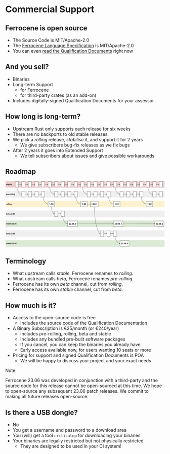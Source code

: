 # Commercial Support

## Ferrocene is open source

* The Source Code is MIT/Apache-2.0
* The [Ferrocene Language Specification] is MIT/Apache-2.0
* You can even [read the Qualification Documents] right now

[Ferrocene Language Specification]: https://spec.ferrocene.dev
[read the Qualification Documents]: https://public-docs.ferrocene.dev/main/index.html

## And you sell?

* Binaries
* Long-term Support
  * for Ferrocene
  * for third-party crates (as an add-on)
* Includes digitally-signed Qualification Documents for your assessor

## How long is long-term?

* Upstream Rust only supports each release for six weeks
* There are no backports to old stable releases
* We pick a *rolling* release, *stabilise* it, and support it for 2 years
  * We give subscribers bug-fix releases as we fix bugs
* After 2 years it goes into Extended Support
  * We tell subscribers about issues and give possible workarounds

## Roadmap

![Ferrocene Release Model](./images/rolling.png)

## Terminology

* What upstream calls *stable*, Ferrocene renames to *rolling*.
* What upstream calls *beta*, Ferrocene renames *pre-rolling*.
* Ferrocene has its own *beta* channel, cut from *rolling*.
* Ferrocene has its own *stable* channel, cut from *beta*.

## How much is it?

* Access to the open-source code is free
  * Includes the source code of the Qualification Documentation
* A Binary Subscription is €25/month (or €240/year)
  * Includes pre-rolling, rolling, beta and stable
  * Includes any bundled pre-built software packages
  * If you cancel, you can keep the binaries you already have
  * Early access available now, for users wanting 10 seats or more
* Pricing for support and signed Qualification Documents is POA
  * We will be happy to discuss your project and your exact needs

Note:

Ferrocene 23.06 was developed in conjunction with a third-party and the source
code for this release cannot be open-sourced at this time. We hope to
open-source any subsequent 23.06 patch releases. We commit to making all future
releases open-source.

## Is there a USB dongle?

* No
* You get a username and password to a download area
* You (will) get a tool `criticalup` for downloading your binaries
* Your binaries are legally restricted but not physically restricted
  * They are designed to be used in your CI system!
